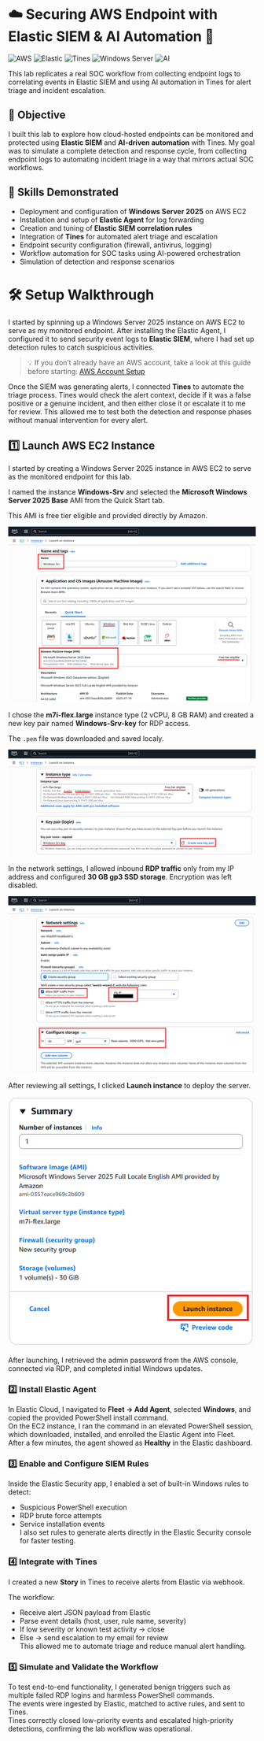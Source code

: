 # ☁️ Securing AWS Endpoint with Elastic SIEM & AI Automation 🤖

![AWS](https://img.shields.io/badge/Cloud-AWS-orange)
![Elastic](https://img.shields.io/badge/SIEM-Elastic-blue)
![Tines](https://img.shields.io/badge/Automation-Tines-purple)
![Windows Server](https://img.shields.io/badge/OS-Windows%20Server%202025-lightgrey)
![AI](https://img.shields.io/badge/AI-Integrated-green)

This lab replicates a real SOC workflow from collecting endpoint logs to correlating events in Elastic SIEM and using AI automation in Tines for alert triage and incident escalation.

## 🎯 Objective

I built this lab to explore how cloud-hosted endpoints can be monitored and protected using **Elastic SIEM** and **AI-driven automation** with Tines. My goal was to simulate a complete detection and response cycle, from collecting endpoint logs to automating incident triage in a way that mirrors actual SOC workflows.


## 🧠 Skills Demonstrated
- Deployment and configuration of **Windows Server 2025** on AWS EC2
- Installation and setup of **Elastic Agent** for log forwarding
- Creation and tuning of **Elastic SIEM correlation rules**
- Integration of **Tines** for automated alert triage and escalation
- Endpoint security configuration (firewall, antivirus, logging)
- Workflow automation for SOC tasks using AI-powered orchestration
- Simulation of detection and response scenarios

# 🛠️ Setup Walkthrough

I started by spinning up a Windows Server 2025 instance on AWS EC2 to serve as my monitored endpoint. After installing the Elastic Agent, I configured it to send security event logs to **Elastic SIEM**, where I had set up detection rules to catch suspicious activities.  

> 💡 If you don’t already have an AWS account, take a look at this guide before starting: [AWS Account Setup](https://learn.nextwork.org/projects/aws-account-setup)

Once the SIEM was generating alerts, I connected **Tines** to automate the triage process. Tines would check the alert context, decide if it was a false positive or a genuine incident, and then either close it or escalate it to me for review. This allowed me to test both the detection and response phases without manual intervention for every alert.

## 1️⃣ **Launch AWS EC2 Instance**  

I started by creating a Windows Server 2025 instance in AWS EC2 to serve as the monitored endpoint for this lab.  

I named the instance **Windows-Srv** and selected the **Microsoft Windows Server 2025 Base** AMI from the Quick Start tab. 

This AMI is free tier eligible and provided directly by Amazon.

![AWS EC2 - Name and AMI Selection](https://github.com/gkopacz/Cloud-SIEM-AI-Automation/blob/main/images/Name_and_machine_type.png)

I chose the **m7i-flex.large** instance type (2 vCPU, 8 GB RAM) and created a new key pair named **Windows-Srv-key** for RDP access. 

The `.pem` file was downloaded and saved localy.  

![AWS EC2 - Instance Type and Key Pair](https://github.com/gkopacz/Cloud-SIEM-AI-Automation/blob/main/images/instance_and_key.png)  

In the network settings, I allowed inbound **RDP traffic** only from my IP address and configured **30 GB gp3 SSD storage**. Encryption was left disabled.  

![AWS EC2 - Network Settings and Storage](https://github.com/gkopacz/Cloud-SIEM-AI-Automation/blob/main/images/network_and_storage.png)  

After reviewing all settings, I clicked **Launch instance** to deploy the server.  

![AWS EC2 - Launch Instance](https://github.com/gkopacz/Cloud-SIEM-AI-Automation/blob/main/images/launch_instance.png)

After launching, I retrieved the admin password from the AWS console, connected via RDP, and completed initial Windows updates.

### 2️⃣ **Install Elastic Agent**  

In Elastic Cloud, I navigated to **Fleet → Add Agent**, selected **Windows**, and copied the provided PowerShell install command.  
On the EC2 instance, I ran the command in an elevated PowerShell session, which downloaded, installed, and enrolled the Elastic Agent into Fleet.  
After a few minutes, the agent showed as **Healthy** in the Elastic dashboard.

### 3️⃣ **Enable and Configure SIEM Rules**  

Inside the Elastic Security app, I enabled a set of built-in Windows rules to detect:  
- Suspicious PowerShell execution  
- RDP brute force attempts  
- Service installation events  
I also set rules to generate alerts directly in the Elastic Security console for faster testing.

### 4️⃣ **Integrate with Tines**  

I created a new **Story** in Tines to receive alerts from Elastic via webhook.  

The workflow:  
- Receive alert JSON payload from Elastic  
- Parse event details (host, user, rule name, severity)  
- If low severity or known test activity → close  
- Else → send escalation to my email for review  
This allowed me to automate triage and reduce manual alert handling.

### 5️⃣ **Simulate and Validate the Workflow**  

To test end-to-end functionality, I generated benign triggers such as multiple failed RDP logins and harmless PowerShell commands.  
The events were ingested by Elastic, matched to active rules, and sent to Tines.  
Tines correctly closed low-priority events and escalated high-priority detections, confirming the lab workflow was operational.
